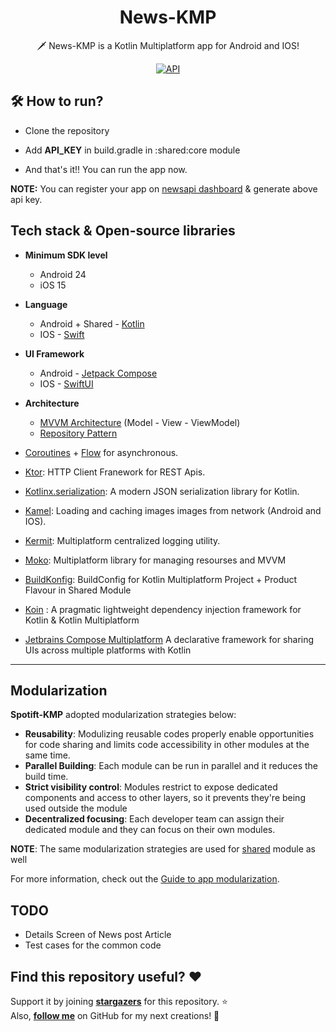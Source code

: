 <h1 align="center">News-KMP</h1>
<p align="center">
  🗡️ News-KMP is a Kotlin Multiplatform app for Android and IOS!
</p>
<p align="center">
  <a href="https://android-arsenal.com/api?level=24"><img alt="API" src="https://img.shields.io/badge/API-24%2B-brightgreen.svg?style=flat"/></a>
</p>


## 🛠 How to run?
- Clone the repository
- Add **API_KEY** in build.gradle in :shared:core module 

- And that's it!! You can run the app now.

**NOTE:** You can register your app on [newsapi dashboard](https://www.newsapi.ai/dashboard) & generate above api key.

## Tech stack & Open-source libraries

- **Minimum SDK level**
  - Android 24
  - iOS 15  
  
- **Language**
   - Android + Shared - [Kotlin](https://kotlinlang.org/)
   - IOS - [Swift](https://github.com/apple/swift)

- **UI Framework**
   - Android - [Jetpack Compose](https://developer.android.com/jetpack/compose)
   - IOS - [SwiftUI](https://developer.apple.com/xcode/swiftui/)
  
- **Architecture**
  - [MVVM Architecture](https://developer.android.com/topic/architecture) (Model - View - ViewModel)
  - [Repository Pattern](https://proandroiddev.com/the-real-repository-pattern-in-android-efba8662b754)
    
- [Coroutines](https://github.com/Kotlin/kotlinx.coroutines) + [Flow](https://kotlin.github.io/kotlinx.coroutines/kotlinx-coroutines-core/kotlinx.coroutines.flow/) for asynchronous.
- [Ktor](https://github.com/ktorio/ktor/tree/main): HTTP Client Franework for REST Apis.
- [Kotlinx.serialization](https://github.com/square/moshi/): A modern JSON serialization library for Kotlin.
- [Kamel](https://github.com/Kamel-Media/Kamel): Loading and caching images images from network (Android and IOS).
- [Kermit](https://github.com/touchlab/Kermit): Multiplatform centralized logging utility.
- [Moko](https://github.com/icerockdev/moko): Multiplatform library for managing resourses and MVVM 
- [BuildKonfig](https://github.com/yshrsmz/BuildKonfig): BuildConfig for Kotlin Multiplatform Project + Product Flavour in Shared Module
- [Koin](https://github.com/InsertKoinIO/koin) : A pragmatic lightweight dependency injection framework for Kotlin & Kotlin Multiplatform
- [Jetbrains Compose Multiplatform](https://github.com/JetBrains/compose-multiplatform) A declarative framework for sharing UIs across multiple platforms with Kotlin

----

## Modularization

**Spotift-KMP** adopted modularization strategies below:

- **Reusability**: Modulizing reusable codes properly enable opportunities for code sharing and limits code accessibility in other modules at the same time.
- **Parallel Building**: Each module can be run in parallel and it reduces the build time.
- **Strict visibility control**: Modules restrict to expose dedicated components and access to other layers, so it prevents they're being used outside the module
- **Decentralized focusing**: Each developer team can assign their dedicated module and they can focus on their own modules.

**NOTE**: The same modularization strategies are used for [shared](https://github.com/logicgupta/News-KMP/tree/main/shared) module as well

For more information, check out the [Guide to app modularization](https://developer.android.com/topic/modularization).

## TODO
- Details Screen of News post Article
- Test cases for the common code


## Find this repository useful? :heart:
Support it by joining __[stargazers](https://github.com/logicgupta/News-KMP/stargazers)__ for this repository. :star: <br>
Also, __[follow me](https://github.com/logicgupta)__ on GitHub for my next creations! 🤩
